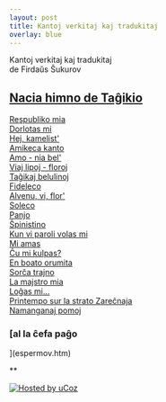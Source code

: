 ```yaml
---
layout: post
title: Kantoj verkitaj kaj tradukitaj  
overlay: blue
---
```


Kantoj verkitaj kaj tradukitaj  
de Firdaŭs Ŝukurov

## [Nacia himno de Taĝikio](miajkantoj.htm#naciahimno)  
[Respubliko mia](miajkantoj.htm#respublikomia)  
[Dorlotas mi](miajkantoj.htm#dorlotas)  
[Hej, kamelist'](miajkantoj.htm#kamelist)  
[Amikeca kanto](miajkantoj.htm#pamirmontar)  
[Amo - nia bel'](miajkantoj.htm#amoniabel)  
[Viaj lipoj - floroj](miajkantoj.htm#viajlipoj)  
[Taĝikaj belulinoj](miajkantoj.htm#tagxbelulinoj)  
[Fideleco](miajkantoj.htm#fideleco)  
[Alvenu, vi, flor'](miajkantoj.htm#alvenu)  
[Soleco](miajkantoj.htm#soleco)  
[Panjo](miajkantoj.htm#panjo)  
[Ŝpinistino](miajkantoj.htm#spinistin)  
[Kun vi paroli volas mi](miajkantoj.htm#kunviparoli)  
[Mi amas](miajkantoj.htm#miamas)  
[Ĉu mi kulpas?](miajkantoj.htm#cxumikulpas)  
[En boato orumita](miajkantoj.htm#enboato)  
[Sorĉa trajno](miajkantoj.htm#sorcxatrajno)  
[La majstro mia](miajkantoj.htm#majstromia)  
[Loĝas mi...](miajkantoj.htm#logxasmi)  
[Printempo sur la strato Zareĉnaja](miajkantoj.htm#vesnanazarecxnoj)  
[Namanganaj pomoj](miajkantoj.htm#namangan)  

### [al la ĉefa paĝo  
](espermov.htm)

**

<div data-align="center">

[![Hosted by uCoz](https://s210.ucoz.net/img/cp/5.gif
"Hosted by uCoz")](https://www.ucoz.ru/ "Создать сайт бесплатно")  

</div>
